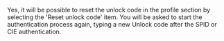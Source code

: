 Yes, it will be possible to reset the unlock code in the profile section by selecting the 'Reset unlock code' item. You will be asked to start the authentication process again, typing a new Unlock code after the SPID or CIE authentication.